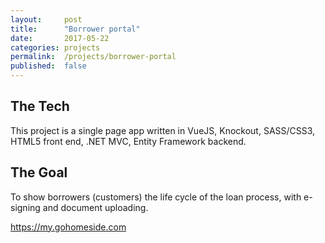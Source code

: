 ```yaml
---
layout:     post
title:      "Borrower portal"
date:       2017-05-22
categories: projects
permalink:  /projects/borrower-portal
published:  false
---
```

## The Tech
This project is a single page app written in VueJS, Knockout, SASS/CSS3, HTML5 front end, .NET MVC, Entity Framework backend.

## The Goal
To show borrowers (customers) the life cycle of the loan process, with e-signing and document uploading.

<https://my.gohomeside.com>
